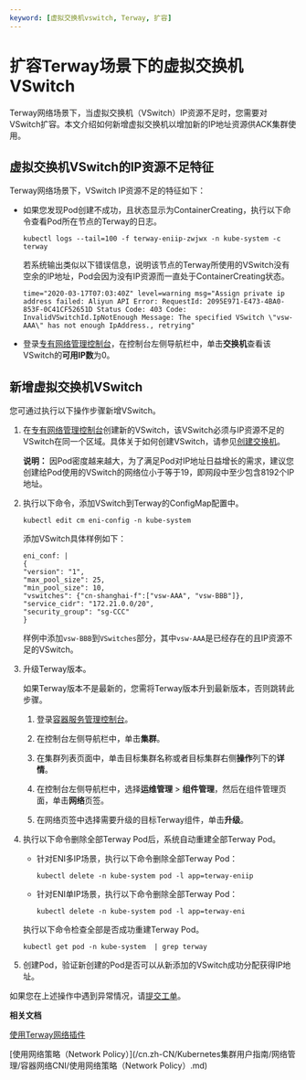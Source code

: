 ```yaml
---
keyword: [虚拟交换机vswitch, Terway, 扩容]
---
```


# 扩容Terway场景下的虚拟交换机VSwitch

Terway网络场景下，当虚拟交换机（VSwitch）IP资源不足时，您需要对VSwitch扩容。本文介绍如何新增虚拟交换机以增加新的IP地址资源供ACK集群使用。

## 虚拟交换机VSwitch的IP资源不足特征

Terway网络场景下，VSwitch IP资源不足的特征如下：

-   如果您发现Pod创建不成功，且状态显示为ContainerCreating，执行以下命令查看Pod所在节点的Terway的日志。

    ```
    kubectl logs --tail=100 -f terway-eniip-zwjwx -n kube-system -c terway
    ```

    若系统输出类似以下错误信息，说明该节点的Terway所使用的VSwitch没有空余的IP地址，Pod会因为没有IP资源而一直处于ContainerCreating状态。

    ```
    time="2020-03-17T07:03:40Z" level=warning msg="Assign private ip address failed: Aliyun API Error: RequestId: 2095E971-E473-4BA0-853F-0C41CF52651D Status Code: 403 Code: InvalidVSwitchId.IpNotEnough Message: The specified VSwitch \"vsw-AAA\" has not enough IpAddress., retrying"
    ```

-   登录[专有网络管理控制台](https://vpc.console.aliyun.com/)，在控制台左侧导航栏中，单击**交换机**查看该VSwitch的**可用IP数**为0。

## 新增虚拟交换机VSwitch

您可通过执行以下操作步骤新增VSwitch。

1.  在[专有网络管理控制台](https://vpc.console.aliyun.com/)创建新的VSwitch，该VSwitch必须与IP资源不足的VSwitch在同一个区域。具体关于如何创建VSwitch，请参见[创建交换机](/cn.zh-CN/专有网络和交换机/管理交换机/创建交换机.md)。

    **说明：** 因Pod密度越来越大，为了满足Pod对IP地址日益增长的需求，建议您创建给Pod使用的VSwitch的网络位小于等于19，即网段中至少包含8192个IP地址。

2.  执行以下命令，添加VSwitch到Terway的ConfigMap配置中。

    ```
    kubectl edit cm eni-config -n kube-system
    ```

    添加VSwitch具体样例如下：

    ```
    eni_conf: |
    {
    "version": "1",
    "max_pool_size": 25,
    "min_pool_size": 10,
    "vswitches": {"cn-shanghai-f":["vsw-AAA", "vsw-BBB"]},
    "service_cidr": "172.21.0.0/20",
    "security_group": "sg-CCC"
    }
    ```

    样例中添加`vsw-BBB`到`VSwitches`部分，其中`vsw-AAA`是已经存在的且IP资源不足的VSwitch。

3.  升级Terway版本。

    如果Terway版本不是最新的，您需将Terway版本升到最新版本，否则跳转此步骤。

    1.  登录[容器服务管理控制台](https://cs.console.aliyun.com)。

    2.  在控制台左侧导航栏中，单击**集群**。

    3.  在集群列表页面中，单击目标集群名称或者目标集群右侧**操作**列下的**详情**。

    4.  在控制台左侧导航栏中，选择**运维管理** \> **组件管理**，然后在组件管理页面，单击**网络**页签。

    5.  在网络页签中选择需要升级的目标Terway组件，单击**升级**。

4.  执行以下命令删除全部Terway Pod后，系统自动重建全部Terway Pod。

    -   针对ENI多IP场景，执行以下命令删除全部Terway Pod：

        ```
        kubectl delete -n kube-system pod -l app=terway-eniip
        ```

    -   针对ENI单IP场景，执行以下命令删除全部Terway Pod：

        ```
        kubectl delete -n kube-system pod -l app=terway-eni
        ```

    执行以下命令检查全部是否成功重建Terway Pod。

    ```
    kubectl get pod -n kube-system  | grep terway
    ```

5.  创建Pod，验证新创建的Pod是否可以从新添加的VSwitch成功分配获得IP地址。


如果您在上述操作中遇到异常情况，请[提交工单](https://selfservice.console.aliyun.com/ticket/createIndex)。

**相关文档**  


[使用Terway网络插件](/cn.zh-CN/Kubernetes集群用户指南/网络管理/容器网络CNI/使用Terway网络插件.md)

[使用网络策略（Network Policy）](/cn.zh-CN/Kubernetes集群用户指南/网络管理/容器网络CNI/使用网络策略（Network Policy）.md)

